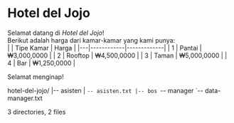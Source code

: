 # Hotel del Jojo  
Selamat datang di *Hotel del Jojo*!  
Berikut adalah harga dari kamar-kamar yang kami punya:  
|   | Tipe Kamar | Harga       |
|---|------------|-------------|
| 1 | Pantai     | ₩3,000,0000 |
| 2 | Rooftop    | ₩4,500,0000 |
| 3 | Taman      | ₩5,000,0000 |
| 4 | Bar        | ₩1,250,0000 |

Selamat menginap!

hotel-del-jojo/
|-- asisten
|   `-- asisten.txt
|-- bos
`-- manager
    `-- data-manager.txt

3 directories, 2 files
